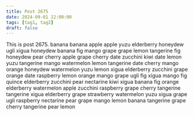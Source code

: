 ```yaml
---
title: Post 2675
date: 2024-09-01 12:00:00
tags: [tag1, tag2]
draft: false
---
```

This is post 2675.
banana
banana
apple
apple
yuzu
elderberry
honeydew
ugli
xigua
honeydew
banana
fig
mango
grape
grape
lemon
tangerine
fig
honeydew
pear
cherry
apple
grape
cherry
date
zucchini
kiwi
date
lemon
yuzu
tangerine
mango
watermelon
lemon
tangerine
date
cherry
mango
orange
honeydew
watermelon
yuzu
lemon
xigua
elderberry
zucchini
grape
orange
date
raspberry
lemon
orange
mango
grape
ugli
fig
xigua
mango
fig
quince
elderberry
zucchini
pear
nectarine
kiwi
xigua
banana
fig
orange
elderberry
watermelon
apple
zucchini
raspberry
grape
cherry
tangerine
tangerine
xigua
elderberry
grape
strawberry
watermelon
yuzu
xigua
grape
ugli
raspberry
nectarine
pear
grape
mango
lemon
banana
tangerine
grape
cherry
tangerine
pear
lemon
